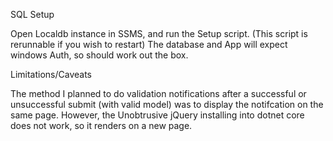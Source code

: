 SQL Setup

Open Localdb instance in SSMS, and run the Setup script. (This script is rerunnable if you wish to restart)
The database and App will expect windows Auth, so should work out the box. 

Limitations/Caveats

The method I planned to do validation notifications after a successful or unsuccessful submit (with valid model) was to display the notifcation on the same page.
However, the Unobtrusive jQuery installing into dotnet core does not work, so it renders on a new page. 